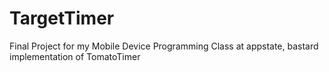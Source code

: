 # TargetTimer
Final Project for my Mobile Device Programming Class at appstate, bastard implementation of TomatoTimer
